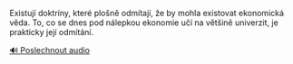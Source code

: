 
Existují doktríny, které plošně odmítají, že by mohla existovat ekonomická věda. To, co se dnes pod nálepkou ekonomie učí na většině univerzit, je prakticky její odmítání.

[🔊 Poslechnout audio](/data/7-paragraphs/audio/chapter_47/para_011-Existuj-doktrny-kter-plon-odmtaj-e-by-mo.mp3)
